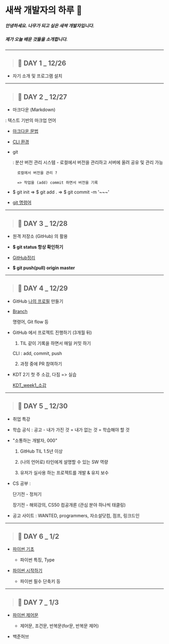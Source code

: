 
# 새싹 개발자의 하루 🌱

##### 안녕하세요. 나무가 되고 싶은 새싹 개발자입니다. 

##### 제가 오늘 배운 것들을 소개합니다.

---

> ## **🌱 DAY 1 _ 12/26**

- 자기 소개 및 프로그램 설치 

---


> ## **🌱 DAY 2 _ 12/27**


- 마크다운 (Markdown)

: 텍스트 기반의 마크업 언어

- [마크다운 문법](https://github.com/haelim12/TIL/blob/master/markdown.md)

- [CLI 환경](https://github.com/haelim12/TIL/blob/master/cli_terminal.md)

- git

    : 분산 버전 관리 시스템 - 로컬에서 버전을 관리하고 서버에 올려 공유 및 관리 가능

        로컬에서 버전을 관리 ? 

        => 작업을 (add) commit 하면서 버전을 기록

- $ git init => $ git add . => $ git commit -m '~~~'

- [git 명령어](https://github.com/haelim12/TIL/blob/master/git.md)


---

> ## **🌱 DAY 3 _ 12/28**

- 원격 저장소 (GitHub) 의 활용

- **$ git status 항상 확인하기**

- [GitHub정리](https://github.com/haelim12/TIL/blob/master/github.md)

- **$ git push(pull) origin master**

---

> ## **🌱 DAY 4 _ 12/29**

- GitHub [나의 프로필](https://github.com/haelim12/haelim12#readme) 만들기 

- [Branch](https://github.com/haelim12/TIL/blob/master/github_branch.md)

    명령어, Git flow 등

- GitHub 에서 프로젝트 진행하기 (3개월 뒤)

    1. TIL 같이 기록을 하면서 매일 커밋 하기

    CLI : add, commit, push

    2. 과정 중에 PR 참여하기

- KDT 2기 첫 주 소감, 다짐 => 실습

    [KDT_week1_소감](https://github.com/haelim12/2nd-start/blob/master/5%ED%9A%8C%EC%B0%A8_%EA%B3%A0%ED%95%B4%EB%A6%BC.md)

---

> ## **🌱 DAY 5 _ 12/30**

- 취업 특강

- 학습 공식 : 공고 - 내가 가진 것 = 내가 없는 것 = 학습해야 할 것

- "소통하는 개발자, 000"

    1. GitHub TIL 1.5년 이상

    2. (나의 언어로) 타인에게 설명할 수 있는 SW 역량

    3. 유저가 실사용 하는 프로젝트를 개발 & 유지 보수

-  CS 공부 : 
    
    단기전 - 정처기

    장기전 - 해외강의, CS50 컴공개론 (관심 분야 하나씩 태클링)

- 공고 사이트 : WANTED, programmers, 자소설닷컴, 점프, 링크드인

---

> ## **🌱 DAY 6 _ 1/2**

- [파이썬 기초](https://github.com/haelim12/TIL/blob/master/python_0.md)

    - 파이썬 특징, Type

- [파이썬 시작하기](https://github.com/haelim12/TIL/blob/master/python_1.md)

    - 파이썬 필수 단축키 등
---

> ## **🌱 DAY 7 _ 1/3**

- [파이썬 제어문](https://github.com/haelim12/TIL/blob/master/python_2.md)

    - 제어문, 조건문, 반복문(for문, 반복문 제어)

- 백준허브 